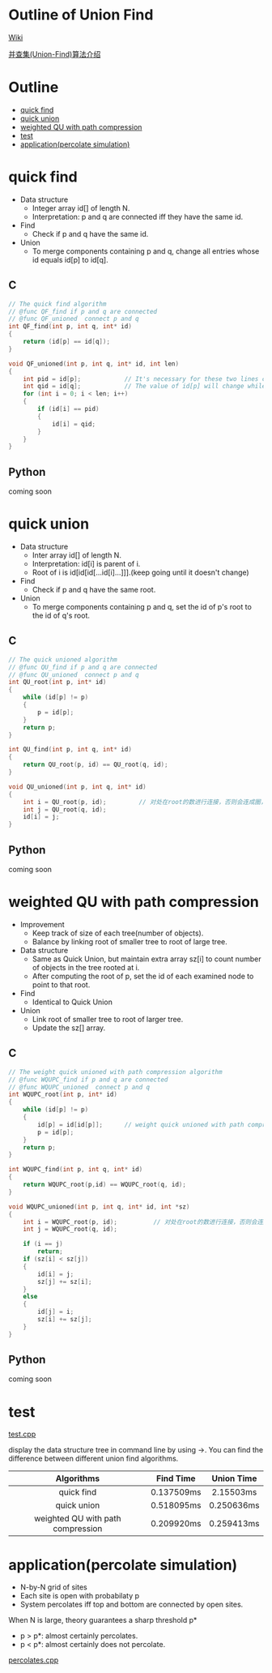 # Outline of Union Find
[Wiki](https://en.wikipedia.org/wiki/Disjoint-set_data_structure)

[并查集(Union-Find)算法介绍](http://blog.csdn.net/dm_vincent/article/details/7655764)

# Outline
- [quick find](#quick-find)
- [quick union](#quick-union)
- [weighted QU with path compression](#weighted-qu-with-path-compression)
- [test](#test)
- [application(percolate simulation)](#applicationpercolate-simulation)

# quick find

- Data structure
	- Integer array id[] of length N.
	- Interpretation: p and q are connected iff they have the same id.
- Find
	- Check if p and q have the same id.
- Union
	- To merge components containing p and q, change all entries whose id equals id[p] to id[q].

## C
```C
// The quick find algorithm
// @func QF_find if p and q are connected
// @func QF_unioned  connect p and q
int QF_find(int p, int q, int* id)
{
	return (id[p] == id[q]);
}

void QF_unioned(int p, int q, int* id, int len)
{
	int pid = id[p];			// It's necessary for these two lines code
	int qid = id[q];			// The value of id[p] will change while i > p
	for (int i = 0; i < len; i++)
	{
		if (id[i] == pid)
		{
			id[i] = qid;
		}
	}
}
```

## Python
coming soon

# quick union

- Data structure
	- Inter array id[] of length N.
	- Interpretation: id[i] is parent of i.
	- Root of i is id[id[id[...id[i]...]]].(keep going until it doesn't change)
- Find
	- Check if p and q have the same root.
- Union
	- To merge components containing p and q, set the id of p's root to the id of q's root.

## C
```C
// The quick unioned algorithm
// @func QU_find if p and q are connected
// @func QU_unioned  connect p and q
int QU_root(int p, int* id)
{
	while (id[p] != p)
	{
		p = id[p];
	}
	return p;
}

int QU_find(int p, int q, int* id)
{
	return QU_root(p, id) == QU_root(q, id);
}

void QU_unioned(int p, int q, int* id)
{
	int i = QU_root(p, id);			// 对处在root的数进行连接，否则会连成圈，导致root函数无限循环
	int j = QU_root(q, id);
	id[i] = j;
}
```
## Python
coming soon

# weighted QU with path compression
- Improvement
	- Keep track of size of each tree(number of objects).
	- Balance by linking root of smaller tree to root of large tree.
-  Data structure
	- Same as Quick Union, but maintain extra array sz[i] to count number of objects in the tree rooted at i.
	- After computing the root of p, set the id of each examined node to point to that root.
-  Find
	- Identical to Quick Union
-  Union
	- Link root of smaller tree to root of larger tree.
	- Update the sz[] array.

## C
```C
// The weight quick unioned with path compression algorithm
// @func WQUPC_find if p and q are connected
// @func WQUPC_unioned  connect p and q
int WQUPC_root(int p, int* id)
{
	while (id[p] != p)
	{
		id[p] = id[id[p]];		// weight quick unioned with path compression(WQUPC), only one extra line
		p = id[p];
	}
	return p;
}

int WQUPC_find(int p, int q, int* id)
{
	return WQUPC_root(p,id) == WQUPC_root(q, id);
}

void WQUPC_unioned(int p, int q, int* id, int *sz)
{
	int i = WQUPC_root(p, id);			// 对处在root的数进行连接，否则会连成圈，导致root函数无限循环
	int j = WQUPC_root(q, id);

	if (i == j)
		return;
	if (sz[i] < sz[j])
	{
		id[i] = j;
		sz[j] += sz[i];
	}
	else
	{
		id[j] = i;
		sz[i] += sz[j];
	}
}
```

## Python
coming soon

# test
[test.cpp](./test.cpp)

display the data structure tree in command line by using ->. You can find the difference between different union find algorithms.

| Algorithms | Find Time | Union Time |
|:----------:|:---------:|:----------:|
|quick find|0.137509ms|2.15503ms|
|quick union|0.518095ms|0.250636ms|
|weighted QU with path compression|0.209920ms|0.259413ms|

# application(percolate simulation)
- N-by-N grid of sites
- Each site is open with probabilaty p
- System percolates iff top and bottom are connected by open sites.

When N is large, theory guarantees a sharp threshold p*
- p > p*: almost certainly percolates.
- p < p*: almost certainly does not percolate.

[percolates.cpp](./percolates.cpp)
